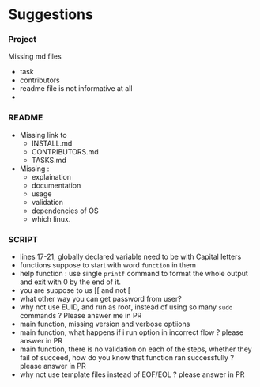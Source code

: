 # Suggestions

### Project
Missing md files
  - task
  - contributors
  - readme file is not informative at all
  - 

### README
- Missing link to
  - INSTALL.md
  - CONTRIBUTORS.md
  - TASKS.md
- Missing :
  - explaination
  - documentation
  - usage
  - validation
  - dependencies of OS
  - which linux.


### SCRIPT
- lines 17-21, globally declared variable need to be with Capital letters
- functions suppose to start with word `function` in them
- help function : use single `printf` command to format the whole output and exit with 0 by the end of it.
- you are suppose to us [[ and not [
- what other way you can get password from user?
- why not use EUID, and run as root, instead of using so many `sudo` commands ? Please answer me in PR
- main function, missing version and verbose optiions
- main function, what happens if i run option in incorrect flow ? please answer in PR
- main function, there is no validation on each of the steps, whether they fail of succeed, how do you know that function ran successfully ? please answer in PR
- why not use template files instead of EOF/EOL ? please answer in PR
